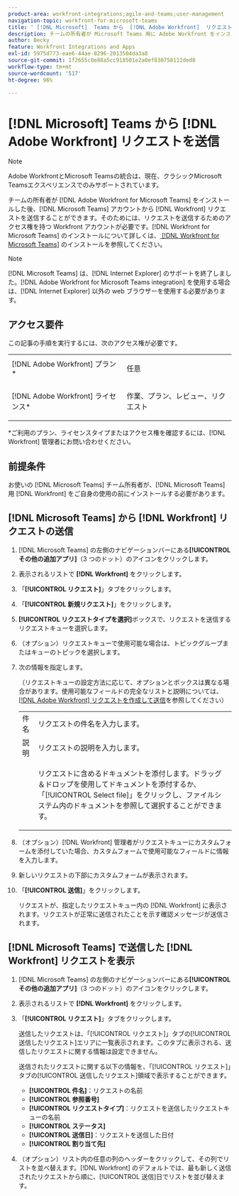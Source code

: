 ```yaml
---
product-area: workfront-integrations;agile-and-teams;user-management
navigation-topic: workfront-for-microsoft-teams
title: ' [!DNL Microsoft]  Teams から  [!DNL Adobe Workfront]  リクエストを送信'
description: チームの所有者が Microsoft Teams 用に Adobe Workfront をインストールしたら、お使いの Microsoft Teams アカウントから Workfront のリクエストを送信できます。そのためには、リクエストを送信するためのアクセス権を持つ Workfront アカウントが必要です。Microsoft Teams 用 Workfront のインストールについて詳しくは、Microsoft Teams 用 Workfront のインストールを参照してください。
author: Becky
feature: Workfront Integrations and Apps
exl-id: 5975d773-eae6-44ae-8296-2013504da3a8
source-git-commit: 1f2655c0e88a5cc918501e2a0ef830758111ded8
workflow-type: tm+mt
source-wordcount: '517'
ht-degree: 96%

---
```


# [!DNL Microsoft] Teams から [!DNL Adobe Workfront] リクエストを送信

>[!NOTE]
>
>Adobe WorkfrontとMicrosoft Teamsの統合は、現在、クラシックMicrosoft Teamsエクスペリエンスでのみサポートされています。

チームの所有者が [!DNL Adobe Workfront for Microsoft Teams] をインストールした後、[!DNL Microsoft Teams] アカウントから [!DNL Workfront] リクエストを送信することができます。そのためには、リクエストを送信するためのアクセス権を持つ Workfront アカウントが必要です。[!DNL Workfront for Microsoft Teams] のインストールについて詳しくは、[ [!DNL Workfront for Microsoft Teams]](../../workfront-integrations-and-apps/using-workfront-with-microsoft-teams/install-workfront-ms-teams.md) のインストールを参照してください。

>[!NOTE]
>
>[!DNL Microsoft Teams] は、[!DNL Internet Explorer] のサポートを終了しました。[!DNL Adobe Workfront for Microsoft Teams integration] を使用する場合は、[!DNL Internet Explorer] 以外の web ブラウザーを使用する必要があります。


## アクセス要件

この記事の手順を実行するには、次のアクセス権が必要です。

<table style="table-layout:auto"> 
 <col> 
 <col> 
 <tbody> 
  <tr> 
   <td role="rowheader">[!DNL Adobe Workfront] プラン*</td> 
   <td> <p>任意</p> </td> 
  </tr> 
  <tr> 
   <td role="rowheader">[!DNL Adobe Workfront] ライセンス*</td> 
   <td> <p>作業、プラン、レビュー、リクエスト</p> </td> 
  </tr> 
 </tbody> 
</table>

&#42;ご利用のプラン、ライセンスタイプまたはアクセス権を確認するには、[!DNL Workfront] 管理者にお問い合わせください。

## 前提条件

お使いの [!DNL Microsoft Teams] チーム所有者が、[!DNL Microsoft Teams] 用 [!DNL Workfront] をご自身の使用の前にインストールする必要があります。

## [!DNL Microsoft Teams] から [!DNL Workfront] リクエストの送信

1. [!DNL Microsoft Teams] の左側のナビゲーションバーにある&#x200B;**[!UICONTROL その他の追加アプリ]**（3 つのドット）のアイコンをクリックします。

1. 表示されるリストで **[!DNL Workfront]** をクリックします。
1. 「**[!UICONTROL リクエスト]**」タブをクリックします。
1. 「**[!UICONTROL 新規リクエスト]**」をクリックします。
1. **[!UICONTROL リクエストタイプを選択]**&#x200B;ボックスで、リクエストを送信するリクエストキューを選択します。
1. （オプション）リクエストキューで使用可能な場合は、トピックグループまたはキューのトピックを選択します。
1. 次の情報を指定します。

   （リクエストキューの設定方法に応じて、オプションとボックスは異なる場合があります。使用可能なフィールドの完全なリストと説明については、[ [!DNL Adobe Workfront]  リクエストを作成して送信](../../manage-work/requests/create-requests/create-submit-requests.md)を参照してください）

   <table style="table-layout:auto"> 
    <col> 
    <col> 
    <tbody> 
     <tr> 
      <td role="rowheader">件名</td> 
      <td>リクエストの件名を入力します。</td> 
     </tr> 
     <tr> 
      <td role="rowheader">説明</td> 
      <td>リクエストの説明を入力します。</td> 
     </tr> 
     <tr> 
      <td role="rowheader"> </td> 
      <td> <p>リクエストに含めるドキュメントを添付します。ドラッグ＆ドロップを使用してドキュメントを添付するか、「[!UICONTROL Select file]」をクリックし、ファイルシステム内のドキュメントを参照して選択することができます。</p> </td> 
     </tr> 
    </tbody> 
   </table>

1. （オプション）[!DNL Workfront] 管理者がリクエストキューにカスタムフォームを添付していた場合、カスタムフォームで使用可能なフィールドに情報を入力します。
1. 新しいリクエストの下部にカスタムフォームが表示されます。
1. 「**[!UICONTROL 送信]**」をクリックします。

   リクエストが、指定したリクエストキュー内の [!DNL Workfront] に表示されます。リクエストが正常に送信されたことを示す確認メッセージが送信されます。

## [!DNL Microsoft Teams] で送信した [!DNL Workfront] リクエストを表示

1. [!DNL Microsoft Teams] の左側のナビゲーションバーにある&#x200B;**[!UICONTROL その他の追加アプリ]**（3 つのドット）のアイコンをクリックします。

1. 表示されるリストで **[!DNL Workfront]** をクリックします。
1. 「**[!UICONTROL リクエスト]**」タブをクリックします。

   送信したリクエストは、「[!UICONTROL リクエスト]」タブの[!UICONTROL 送信したリクエスト]エリアに一覧表示されます。このタブに表示される、送信したリクエストに関する情報は設定できません。

   送信されたリクエストに関する以下の情報を、「[!UICONTROL リクエスト]」タブの[!UICONTROL 送信したリクエスト]領域で表示することができます。

   * **[!UICONTROL 件名]**：リクエストの名前
   * **[!UICONTROL 参照番号]**
   * **[!UICONTROL リクエストタイプ]**：リクエストを送信したリクエストキューの名前
   * **[!UICONTROL ステータス]**
   * **[!UICONTROL 送信日]**：リクエストを送信した日付
   * **[!UICONTROL 割り当て先]**

1. （オプション）リスト内の任意の列のヘッダーをクリックして、その列でリストを並べ替えます。[!DNL Workfront] のデフォルトでは、最も新しく送信されたリクエストから順に、[!UICONTROL 送信]日でリストを並び替えます。
